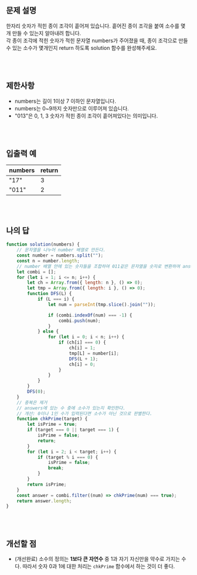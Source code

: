 ## 문제 설명

한자리 숫자가 적힌 종이 조각이 흩어져 있습니다. 흩어진 종이 조각을 붙여 소수를 몇 개 만들 수 있는지 알아내려 합니다.<br>
각 종이 조각에 적힌 숫자가 적힌 문자열 numbers가 주어졌을 때, 종이 조각으로 만들 수 있는 소수가 몇개인지 return 하도록 solution 함수를 완성해주세요.<br>

<br>
<br>

## 제한사항

-   numbers는 길이 1이상 7 이하인 문자열입니다.
-   numbers는 0~9까지 숫자만으로 이루어져 있습니다.
-   "013"은 0, 1, 3 숫자가 적힌 종이 조각이 흩어져있다는 의미입니다.

<br>
<br>

## 입출력 예

| numbers | return |
| ------- | ------ |
| "17"    | 3      |
| "011"   | 2      |

<br>
<br>

## 나의 답

```js
function solution(numbers) {
    // 문자열을 나누어 number 배열로 만든다.
    const number = numbers.split("");
    const n = number.length;
    // number 배열 안에 있는 숫자들을 조합하여 011같은 문자열을 숫자로 변환하여 answers 배열에 추가한다.
    let combi = [];
    for (let i = 1; i <= n; i++) {
        let ch = Array.from({ length: n }, () => 0);
        let tmp = Array.from({ length: i }, () => 0);
        function DFS(L) {
            if (L === i) {
                let num = parseInt(tmp.slice().join(""));

                if (combi.indexOf(num) === -1) {
                    combi.push(num);
                }
            } else {
                for (let i = 0; i < n; i++) {
                    if (ch[i] === 0) {
                        ch[i] = 1;
                        tmp[L] = number[i];
                        DFS(L + 1);
                        ch[i] = 0;
                    }
                }
            }
        }
        DFS(0);
    }
    // 중복은 제거
    // answers에 있는 수 중에 소수가 있는지 확인한다.
    // 개선: 0이나 1인 수가 입력된다면 소수가 아닌 것으로 판별한다.
    function chkPrime(target) {
        let isPrime = true;
        if (target === 0 || target === 1) {
            isPrime = false;
            return;
        }
        for (let i = 2; i < target; i++) {
            if (target % i === 0) {
                isPrime = false;
                break;
            }
        }
        return isPrime;
    }
    const answer = combi.filter((num) => chkPrime(num) === true);
    return answer.length;
}
```

<br>
<br>

## 개선할 점

-   (개선완료) 소수의 정의는 **1보다 큰 자연수** 중 1과 자기 자신만을 약수로 가지는 수다. 따라서 숫자 0과 1에 대한 처리는 <code>chkPrime</code> 함수에서 하는 것이 더 좋다.
